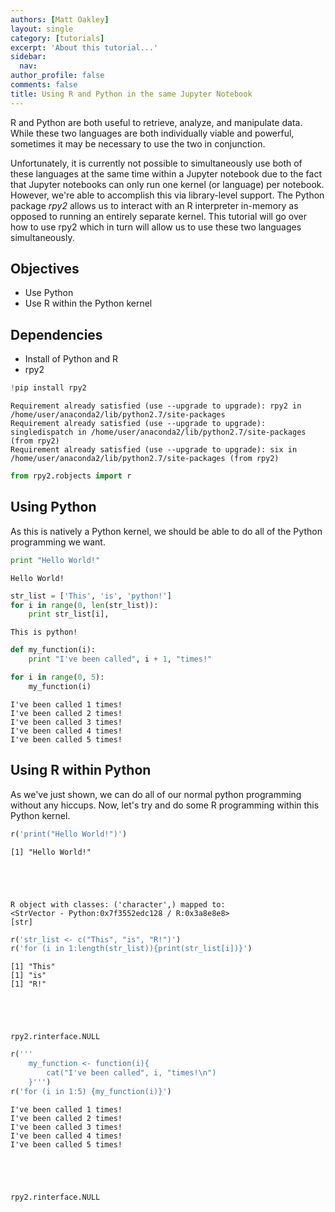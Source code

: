 ```yaml
---
authors: [Matt Oakley]
layout: single
category: [tutorials]
excerpt: 'About this tutorial...'
sidebar:
  nav:
author_profile: false
comments: false
title: Using R and Python in the same Jupyter Notebook
---
```




R and Python are both useful to retrieve, analyze, and manipulate data. While these two languages are both individually viable and powerful, sometimes it may be necessary to use the two in conjunction.

Unfortunately, it is currently not possible to simultaneously use both of these languages at the same time within a Jupyter notebook due to the fact that Jupyter notebooks can only run one kernel (or language) per notebook. However, we're able to accomplish this via library-level support. The Python package *rpy2* allows us to interact with an R interpreter in-memory as opposed to running an entirely separate kernel. This tutorial will go over how to use rpy2 which in turn will allow us to use these two languages simultaneously.

## Objectives

- Use Python
- Use R within the Python kernel

## Dependencies

- Install of Python and R
- rpy2


```python
!pip install rpy2
```

    Requirement already satisfied (use --upgrade to upgrade): rpy2 in /home/user/anaconda2/lib/python2.7/site-packages
    Requirement already satisfied (use --upgrade to upgrade): singledispatch in /home/user/anaconda2/lib/python2.7/site-packages (from rpy2)
    Requirement already satisfied (use --upgrade to upgrade): six in /home/user/anaconda2/lib/python2.7/site-packages (from rpy2)



```python
from rpy2.robjects import r
```

## Using Python

As this is natively a Python kernel, we should be able to do all of the Python programming we want.


```python
print "Hello World!"
```

    Hello World!



```python
str_list = ['This', 'is', 'python!']
for i in range(0, len(str_list)):
    print str_list[i],
```

    This is python!



```python
def my_function(i):
    print "I've been called", i + 1, "times!"

for i in range(0, 5):
    my_function(i)
```

    I've been called 1 times!
    I've been called 2 times!
    I've been called 3 times!
    I've been called 4 times!
    I've been called 5 times!


## Using R within Python

As we've just shown, we can do all of our normal python programming without any hiccups. Now, let's try and do some R programming within this Python kernel.


```python
r('print("Hello World!")')
```

    [1] "Hello World!"





    R object with classes: ('character',) mapped to:
    <StrVector - Python:0x7f3552edc128 / R:0x3a8e8e8>
    [str]




```python
r('str_list <- c("This", "is", "R!")')
r('for (i in 1:length(str_list)){print(str_list[i])}')
```

    [1] "This"
    [1] "is"
    [1] "R!"





    rpy2.rinterface.NULL




```python
r('''
    my_function <- function(i){
        cat("I've been called", i, "times!\n")
    }''')
r('for (i in 1:5) {my_function(i)}')
```

    I've been called 1 times!
    I've been called 2 times!
    I've been called 3 times!
    I've been called 4 times!
    I've been called 5 times!





    rpy2.rinterface.NULL




```python

```